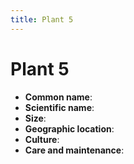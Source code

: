 ```yaml
---
title: Plant 5
---
```


# Plant 5

- **Common name**:
- **Scientific name**:
- **Size**:
- **Geographic location**:
- **Culture**:
- **Care and maintenance**:
